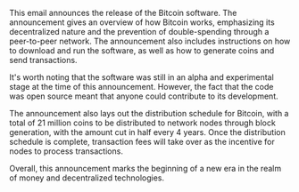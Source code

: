 This email announces the release of the Bitcoin software. The announcement gives an overview of how Bitcoin works, emphasizing its decentralized nature and the prevention of double-spending through a peer-to-peer network. The announcement also includes instructions on how to download and run the software, as well as how to generate coins and send transactions.

It's worth noting that the software was still in an alpha and experimental stage at the time of this announcement. However, the fact that the code was open source meant that anyone could contribute to its development.

The announcement also lays out the distribution schedule for Bitcoin, with a total of 21 million coins to be distributed to network nodes through block generation, with the amount cut in half every 4 years. Once the distribution schedule is complete, transaction fees will take over as the incentive for nodes to process transactions.

Overall, this announcement marks the beginning of a new era in the realm of money and decentralized technologies.
